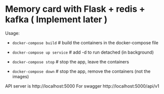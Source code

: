 # Memory card with Flask + redis + kafka ( Implement later )

Usage:

* `docker-compose build`  # build the containers in the docker-compose file

* `docker-compose up service`  # add -d to run detached (in background)

* `docker-compose stop`  # stop the app, leave the containers

* `docker-compose down`  # stop the app, remove the containers (not the images)

API server is http://localhost:5000
For swagger http://localhost:5000/api/v1
